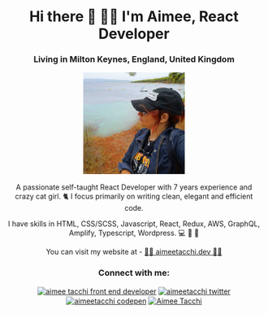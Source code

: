 <h1 align="center"> Hi there 👋  👩‍💻  I'm Aimee, React Developer</h1>
<h3 align="center">Living in Milton Keynes, England, United Kingdom</h3>
<p align="center">
<img src="https://github.com/aimeetacchi/aimeetacchi-gatsby-v1/blob/master/src/data/images/aimee001.jpg" width="200" height="200">
</p>
<p align="center">A passionate self-taught React Developer with 7 years experience and crazy cat girl. 🐈‍ I focus primarily on writing clean, elegant and efficient code.</p>
<p align="center">I have skills in HTML, CSS/SCSS, Javascript, React, Redux, AWS, GraphQL, Amplify, Typescript, Wordpress. 💻 💙 💜
<p align="center"> You can visit my website at - <a href="https://aimeetacchi.dev">  👩‍💻  aimeetacchi.dev   👩‍💻   </a>


<h3 align="center">Connect with me:</h3>

<p align="center">
<a href="https://aimeetacchi.dev" target="blank"><img align="center" src="https://cdn.jsdelivr.net/npm/simple-icons@3.0.1/icons/visualstudiocode.svg" alt="aimee tacchi front end developer" height="30" width="40" /></a>
<a href="https://twitter.com/aimeetacchi" target="blank"><img align="center" src="https://cdn.jsdelivr.net/npm/simple-icons@3.0.1/icons/twitter.svg" alt="aimeetacchi twitter" height="30" width="40" /></a>
 <a href="https://codepen.io/aimeetacchi/" target="blank"><img align="center" src="https://cdn.jsdelivr.net/npm/simple-icons@3.0.1/icons/codepen.svg" alt="aimeetacchi codepen" height="30" width="30" /></a>
<a href="https://www.linkedin.com/in/aimeetacchi" target="blank"><img align="center" src="https://cdn.jsdelivr.net/npm/simple-icons@3.0.1/icons/linkedin.svg" alt="Aimee Tacchi" height="30" width="40" /></a>

</p>


<!--
**aimeetacchi/aimeetacchi** is a ✨ _special_ ✨ repository because its `README.md` (this file) appears on your GitHub profile.

Here are some ideas to get you started:

- 🔭 I’m currently working on ...
- 🌱 I’m currently learning ...
- 👯 I’m looking to collaborate on ...
- 🤔 I’m looking for help with ...
- 💬 Ask me about ...
- 📫 How to reach me: ...
- 😄 Pronouns: ...
- ⚡ Fun fact: ...
-->
